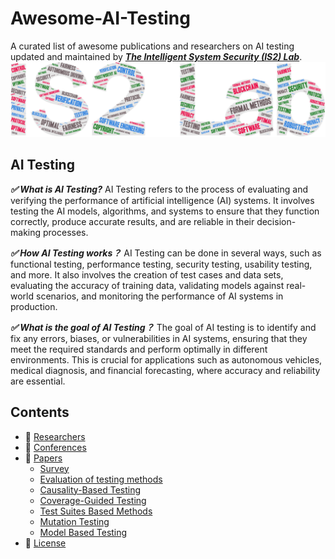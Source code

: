 # Awesome-AI-Testing
A curated list of awesome publications and researchers on AI testing updated and maintained by [***The Intelligent System Security (IS2) Lab***](https://is2lab.github.io/).
![IS2Lab](https://github.com/IS2Lab/awesome-ai-testing/blob/main/picture/is2lab.png)

## AI Testing

***✅ What is AI Testing?*** 
AI Testing refers to the process of evaluating and verifying the performance of artificial intelligence (AI) systems. It involves testing the AI models, algorithms, and systems to ensure that they function correctly, produce accurate results, and are reliable in their decision-making processes.

***✅ How AI Testing works？*** AI Testing can be done in several ways, such as functional testing, performance testing, security testing, usability testing, and more. It also involves the creation of test cases and data sets, evaluating the accuracy of training data, validating models against real-world scenarios, and monitoring the performance of AI systems in production.

***✅ What is the goal of AI Testing？*** The goal of AI testing is to identify and fix any errors, biases, or vulnerabilities in AI systems, ensuring that they meet the required standards and perform optimally in different environments. This is crucial for applications such as autonomous vehicles, medical diagnosis, and financial forecasting, where accuracy and reliability are essential.

## Contents
* 🌟 [Researchers](./paper.md)
 * 🌟 [Conferences](#Conferences)
 * 🌟 [Papers](#Papers)
   + [Survey](#Survey)
   + [Evaluation of testing methods](#Evaluation-of-testing-methods)
   + [Causality-Based Testing](#Causality-Based-Testing)
   + [Coverage-Guided Testing](#Coverage-Guided-Testing)
   + [Test Suites Based Methods](#Test-cases-based-methods)  
   + [Mutation Testing](#Mutation-Testing)
   + [Model Based Testing](##Model-Based-Testing)
 * 🌟 [License](#License)
